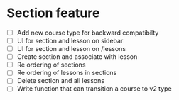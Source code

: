 
# Section feature

- [ ] Add new course type for backward compatibilty
- [ ] UI for section and lesson on sidebar
- [ ] UI for section and lesson on /lessons
- [ ] Create section and associate with lesson
- [ ] Re ordering of sections
- [ ] Re ordering of lessons in sections
- [ ] Delete section and all lessons
- [ ] Write function that can transition a course to v2 type
